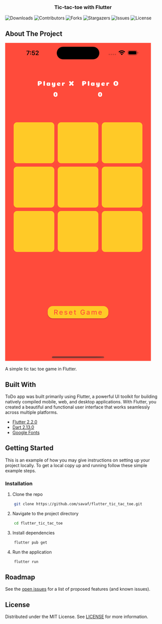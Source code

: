 <br/>
<p align="center">

  <h3 align="center">Tic-tac-toe with Flutter</h3>

</p>

![Downloads](https://img.shields.io/github/downloads/savaf/flutter_tic_tac_toe/total) ![Contributors](https://img.shields.io/github/contributors/savaf/flutter_tic_tac_toe?color=dark-green) ![Forks](https://img.shields.io/github/forks/savaf/flutter_tic_tac_toe?style=social) ![Stargazers](https://img.shields.io/github/stars/savaf/flutter_tic_tac_toe?style=social) ![Issues](https://img.shields.io/github/issues/savaf/flutter_tic_tac_toe) ![License](https://img.shields.io/github/license/savaf/flutter_tic_tac_toe) 

## About The Project

![Screen Shot](images/screenshot.png)

A simple tic tac toe game in Flutter.

## Built With

ToDo app was built primarily using Flutter, a powerful UI toolkit for building natively compiled mobile, web, and desktop applications. With Flutter, you created a beautiful and functional user interface that works seamlessly across multiple platforms.

* [Flutter 2.2.0](https://flutter.dev/)
* [Dart 2.13.0](https://dart.dev/)
* [Google Fonts](https://pub.dev/packages/google_fonts)


## Getting Started

This is an example of how you may give instructions on setting up your project locally.
To get a local copy up and running follow these simple example steps.

### Installation

1. Clone the repo

```sh
    git clone https://github.com/savaf/flutter_tic_tac_toe.git
```
2. Navigate to the project directory
```sh
    cd flutter_tic_tac_toe
```
3. Install dependencies

```sh
    flutter pub get
```

4. Run the application

```sh
    flutter run
```

## Roadmap

See the [open issues](https://github.com/savaf/flutter_tic_tac_toe/issues) for a list of proposed features (and known issues).


## License

Distributed under the MIT License. See [LICENSE](https://github.com/savaf/flutter_tic_tac_toe/blob/main/LICENSE.md) for more information.

